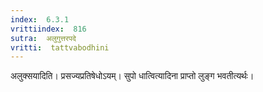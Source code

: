 ```yaml
---
index:  6.3.1
vrittiindex:  816
sutra:  अलुगुत्तरपदे
vritti:  tattvabodhini 
---
```


अलुक्सयादिति। प्रसज्यप्रतिषेधोऽयम्। सुपो धात्वित्यादिना प्राप्तो लुङ्ग भवतीत्यर्थः। 

